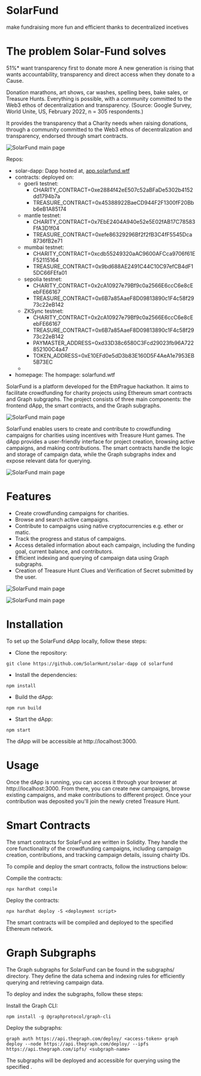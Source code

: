 # SolarFund

make fundraising more fun and efficient thanks to decentralized incetives

# The problem Solar-Fund solves

51%* want transparency first to donate more
A new generation is rising that wants accountability, transparency and direct access when they donate to a Cause.

Donation marathons, art shows, car washes, spelling bees, bake sales, or Treasure Hunts. Everything is possible, with a community committed to the Web3 ethos of decentralization and transparency.
(Source: Google Survey, World Unite, US, February 2022, n = 305 respondents.)

It provides the transparency that a Charity needs when raising donations, through a community committed to the Web3 ethos
of decentralization and transparency, endorsed through smart contracts.

![SolarFund main page](./images/solar1.png)

Repos:
- solar-dapp: Dapp hosted at, [app.solarfund.wtf](https://app.solarfund.wtf])
- contracts: deployed on:
  - goerli testnet:
       - CHARITY_CONTRACT=0xe2884f42eE507c52aBFaDe5302b4152dd1794b7a
       - TREASURE_CONTRACT=0x45388922BaeCD944F2F1300fF20Bbb6eB1A85174 
  -  mantle testnet:
       - CHARITY_CONTRACT=0x7EbE2404A940e52e5E02fAB17C78583FfA3D1f04
       - TREASURE_CONTRACT=0xefe86329296Bf2f2fB3C4fF5545Dca8736fB2e71  
  -  mumbai testnet:
       - CHARITY_CONTRACT=0xcdb55249320aAC9600AFCca9706f61EF52115164
       - TREASURE_CONTRACT=0x9bd688AE2491C44C10C97efCB4dF15DC66FEfa01 
  -  sepolia testnet:
      -  CHARITY_CONTRACT=0x2cA10927e79Bf9c0a2566E6ccC6e8cEebFE66167
      -  TREASURE_CONTRACT=0x6B7a85AaeF8D09813890c1F4c58f2973c22eB142
  -  ZKSync testnet:
      -  CHARITY_CONTRACT=0x2cA10927e79Bf9c0a2566E6ccC6e8cEebFE66167
      -  TREASURE_CONTRACT=0x6B7a85AaeF8D09813890c1F4c58f2973c22eB142
      -  PAYMASTER_ADDRESS=0xd33D38c6580C3Fcd29023fb96A722852100C4a47
      -  TOKEN_ADDRESS=0xE10EFd0e5dD3b83E160D5F4AeA1e7953EB5B73EC
  -  
- homepage: The hompage: solarfund.wtf

SolarFund is a platform developed for the EthPrague hackathon. It aims to facilitate crowdfunding for charity projects using Ethereum smart contracts and Graph subgraphs. The project consists of three main components: the frontend dApp, the smart contracts, and the Graph subgraphs.

![SolarFund main page](./images/solar2.png)

SolarFund enables users to create and contribute to crowdfunding campaigns for charities using incentives with Treasure Hunt games. The dApp provides a user-friendly interface for project creation, browsing active campaigns, and making contributions. The smart contracts handle the logic and storage of campaign data, while the Graph subgraphs index and expose relevant data for querying.

![SolarFund main page](./images/solar3.png)

# Features
- Create crowdfunding campaigns for charities.
- Browse and search active campaigns.
- Contribute to campaigns using native cryptocurrencies e.g. ether or matic.
- Track the progress and status of campaigns.
- Access detailed information about each campaign, including the funding goal, current balance, and contributors.
- Efficient indexing and querying of campaign data using Graph subgraphs.
- Creation of Treasure Hunt Clues and Verification of Secret submitted by the user.

![SolarFund main page](./images/solar4.png)

![SolarFund main page](./images/solar5.png)

# Installation
To set up the SolarFund dApp locally, follow these steps:

- Clone the repository:

`
git clone https://github.com/SolarHunt/solar-dapp
cd solarfund
`

- Install the dependencies:

`
npm install
`

- Build the dApp:

`
npm run build
`

- Start the dApp:

`
npm start
`

The dApp will be accessible at http://localhost:3000.

# Usage

Once the dApp is running, you can access it through your browser at http://localhost:3000. From there, you can create new campaigns, browse existing campaigns, and make contributions to different project. Once your contribution was deposited you'll join the newly creted Treasure Hunt.

# Smart Contracts

The smart contracts for SolarFund are written in Solidity. They handle the core functionality of the crowdfunding campaigns, including campaign creation, contributions, and tracking campaign details, issuing chairty IDs.

To compile and deploy the smart contracts, follow the instructions below:

Compile the contracts:

`
npx hardhat compile
`

Deploy the contracts:

`
npx hardhat deploy -S <deployment script>
`

The smart contracts will be compiled and deployed to the specified Ethereum network.

# Graph Subgraphs
The Graph subgraphs for SolarFund can be found in the subgraphs/ directory. They define the data schema and indexing rules for efficiently querying and retrieving campaign data.

To deploy and index the subgraphs, follow these steps:

Install the Graph CLI:

`
npm install -g @graphprotocol/graph-cli
`

Deploy the subgraphs:

`
graph auth https://api.thegraph.com/deploy/ <access-token>
graph deploy --node https://api.thegraph.com/deploy/ --ipfs https://api.thegraph.com/ipfs/ <subgraph-name>
`

The subgraphs will be deployed and accessible for querying using the specified <subgraph-name>.
